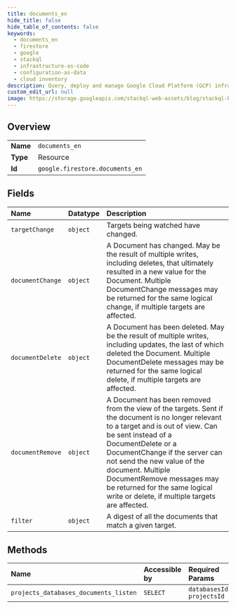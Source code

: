 ```yaml
---
title: documents_en
hide_title: false
hide_table_of_contents: false
keywords:
  - documents_en
  - firestore
  - google    
  - stackql
  - infrastructure-as-code
  - configuration-as-data
  - cloud inventory
description: Query, deploy and manage Google Cloud Platform (GCP) infrastructure and resources using SQL
custom_edit_url: null
image: https://storage.googleapis.com/stackql-web-assets/blog/stackql-blog-post-featured-image.png
---
```

  
    

## Overview
<table><tbody>
<tr><td><b>Name</b></td><td><code>documents_en</code></td></tr>
<tr><td><b>Type</b></td><td>Resource</td></tr>
<tr><td><b>Id</b></td><td><code>google.firestore.documents_en</code></td></tr>
</tbody></table>

## Fields
| Name | Datatype | Description |
|:-----|:---------|:------------|
| `targetChange` | `object` | Targets being watched have changed. |
| `documentChange` | `object` | A Document has changed. May be the result of multiple writes, including deletes, that ultimately resulted in a new value for the Document. Multiple DocumentChange messages may be returned for the same logical change, if multiple targets are affected. |
| `documentDelete` | `object` | A Document has been deleted. May be the result of multiple writes, including updates, the last of which deleted the Document. Multiple DocumentDelete messages may be returned for the same logical delete, if multiple targets are affected. |
| `documentRemove` | `object` | A Document has been removed from the view of the targets. Sent if the document is no longer relevant to a target and is out of view. Can be sent instead of a DocumentDelete or a DocumentChange if the server can not send the new value of the document. Multiple DocumentRemove messages may be returned for the same logical write or delete, if multiple targets are affected. |
| `filter` | `object` | A digest of all the documents that match a given target. |
## Methods
| Name | Accessible by | Required Params |
|:-----|:--------------|:----------------|
| `projects_databases_documents_listen` | `SELECT` | `databasesId, projectsId` |
